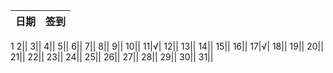 日期|签到
:---------------|:---------------
1
2||
3||
4||
5||
6||
7||
8||
9||
10||
11|√|
12||
13||
14||
15||
16||
17|√|
18||
19||
20||
21||
22||
23||
24||
25||
26||
27||
28||
29||
30||
31||

